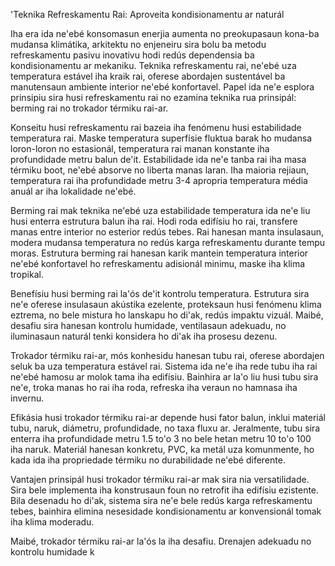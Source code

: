 'Teknika Refreskamentu Rai: Aproveita kondisionamentu ar naturál

Iha era ida ne'ebé konsomasun enerjia aumenta no preokupasaun kona-ba mudansa klimátika, arkitektu no enjeneiru sira bolu ba metodu refreskamentu pasivu inovativu hodi redús dependensia ba kondisionamentu ar mekaniku. Teknika refreskamentu rai, ne'ebé uza temperatura estável iha kraik rai, oferese abordajen sustentável ba manutensaun ambiente interior ne'ebé konfortavel. Papel ida ne'e esplora prinsipiu sira husi refreskamentu rai no ezamina teknika rua prinsipál: berming rai no trokador térmiku rai-ar.

Konseitu husi refreskamentu rai bazeia iha fenómenu husi estabilidade temperatura rai. Maske temperatura superfísie fluktua barak ho mudansa loron-loron no estasionál, temperatura rai manan konstante iha profundidade metru balun de'it. Estabilidade ida ne'e tanba rai iha masa térmiku boot, ne'ebé absorve no liberta manas laran. Iha maioria rejiaun, temperatura rai iha profundidade metru 3-4 apropria temperatura média anuál ar iha lokalidade ne'ebé.

Berming rai mak teknika ne'ebé uza estabilidade temperatura ida ne'e liu husi enterra estrutura balun iha rai. Hodi roda edifísiu ho rai, transfere manas entre interior no esterior redús tebes. Rai hanesan manta insulasaun, modera mudansa temperatura no redús karga refreskamentu durante tempu moras. Estrutura berming rai hanesan karik mantein temperatura interior ne'ebé konfortavel ho refreskamentu adisionál minimu, maske iha klima tropikal.

Benefísiu husi berming rai la'ós de'it kontrolu temperatura. Estrutura sira ne'e oferese insulasaun akústika ezelente, proteksaun husi fenómenu klima eztrema, no bele mistura ho lanskapu ho di'ak, redús impaktu vizuál. Maibé, desafiu sira hanesan kontrolu humidade, ventilasaun adekuadu, no iluminasaun naturál tenki konsidera ho di'ak iha prosesu dezenu.

Trokador térmiku rai-ar, mós konhesidu hanesan tubu rai, oferese abordajen seluk ba uza temperatura estável rai. Sistema ida ne'e iha rede tubu iha rai ne'ebé hamosu ar molok tama iha edifísiu. Bainhira ar la'o liu husi tubu sira ne'e, troka manas ho rai iha roda, refreska iha veraun no hamnasa iha invernu.

Efikásia husi trokador térmiku rai-ar depende husi fator balun, inklui materiál tubu, naruk, diámetru, profundidade, no taxa fluxu ar. Jeralmente, tubu sira enterra iha profundidade metru 1.5 to'o 3 no bele hetan metru 10 to'o 100 iha naruk. Materiál hanesan konkretu, PVC, ka metál uza komunmente, ho kada ida iha propriedade térmiku no durabilidade ne'ebé diferente.

Vantajen prinsipál husi trokador térmiku rai-ar mak sira nia versatilidade. Sira bele implementa iha konstrusaun foun no retrofit iha edifísiu ezistente. Bila desenadu ho di'ak, sistema sira ne'e bele redús karga refreskamentu tebes, bainhira elimina nesesidade kondisionamentu ar konvensionál tomak iha klima moderadu.

Maibé, trokador térmiku rai-ar la'ós la iha desafiu. Drenajen adekuadu no kontrolu humidade k